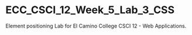 # ECC_CSCI_12_Week_5_Lab_3_CSS
Element positioning Lab for El Camino College CSCI 12 - Web Applications.
